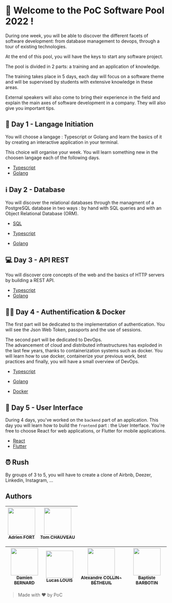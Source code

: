 # :wave: Welcome to the PoC Software Pool 2022 !

During one week, you will be able to discover the different facets of software development: from database management to devops, through a tour of existing technologies.

At the end of this pool, you will have the keys to start any software project.

The pool is divided in 2 parts: a training and an application of knowledge.

The training takes place in 5 days, each day will focus on a software theme and will be supervised by students with extensive knowledge in these areas.

External speakers will also come to bring their experience in the field and explain the main axes of software development in a company. They will also give you important tips.

## :open_book: Day 1 - Langage Initiation

You will choose a langage : Typescript or Golang and learn the basics of it by creating an interactive application in your terminal.

This choice will organise your week. You will learn something new in the choosen langage each of the following days.

- [Typescript](./day01/Typescript/)
- [Golang](./day01/Golang/)

## :information_source: Day 2 - Database

You will discover the relational databases through the managment of a PostgreSQL database in two ways : by hand with SQL queries and with an Object Relational Database (ORM).

- [SQL](./day02/1%20-%20SQL/)

- [Typescript](./day02/2%20-%20ORM/Typescript/)
- [Golang](./day02/2%20-%20ORM/Golang/)

## :computer: Day 3 - API REST

You will discover core concepts of the web and the basics of HTTP servers by building a REST API.

- [Typescript](./day03/Typescript/)
- [Golang](./day03/Golang/)

## :policeman: Day 4 - Authentification & Docker

The first part will be dedicated to the implementation of authentication. You will see the Json Web Token, passports and the use of sessions.

The second part will be dedicated to DevOps.\
The advancement of cloud and distributed infrastructures has exploded in the last few years, thanks to containerization systems such as docker. You will learn how to use docker, containerize your previous work, best practices and finally, you will have a small overview of DevOps.

- [Typescript](./day04/1%20-%20Auth/Typescript/)
- [Golang](./day04/1%20-%20Auth/Golang)

- [Docker](./day04/2%20-%20Docker/)

## :rose: Day 5 - User Interface

During 4 days, you've worked on the `backend` part of an application. This day you will learn how to build the `frontend` part : the User Interface. You're free to choose React for web applications, or Flutter for mobile applications.

- [React](./day05/React/)
- [Flutter](./day05/Flutter/)

## :alarm_clock: Rush

By groups of 3 to 5, you will have to create a clone of Airbnb, Deezer, Linkedin, Instagram, ...

## Authors

| [<img src="https://github.com/adrienfort.png?size=85" width=85><br><sub>Adrien FORT</sub>](https://github.com/adrienfort) | [<img src="https://github.com/TomChv.png?size=85" width=85><br><sub>Tom CHAUVEAU</sub>](https://github.com/TomChv)
| :---: | :---: |

| [<img src="https://github.com/Encorpluptit.png?size=85" width=85><br><sub>Damien BERNARD</sub>](https://github.com/Encorpluptit) | [<img src="https://github.com/lucas-louis.png?size=85" width=85><br><sub>Lucas LOUIS</sub>](https://github.com/lucas-louis) | [<img src="https://github.com/AlexandreCollin.png?size=85" width=85><br><sub>Alexandre COLLIN-BÉTHEUIL</sub>](https://github.com/AlexandreCollin) | [<img src="https://github.com/barbo69.png?size=85" width=85><br><sub>Baptiste BARBOTIN</sub>](https://github.com/barbo69)
| :---: | :---: | :---: | :---: |

> Made with :heart: by PoC